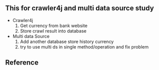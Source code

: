 ## This for crawler4j and multi data source study
* Crawler4j
    1. Get currency from bank website
    2. Store crawl result into database
* Multi data Source
    1. Add another database store history currency
    2. try to use multi ds in single method/operation and fix problem

## Reference